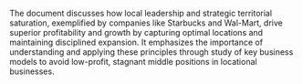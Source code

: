 The document discusses how local leadership and strategic territorial saturation, exemplified by companies like Starbucks and Wal-Mart, drive superior profitability and growth by capturing optimal locations and maintaining disciplined expansion. It emphasizes the importance of understanding and applying these principles through study of key business models to avoid low-profit, stagnant middle positions in locational businesses.
